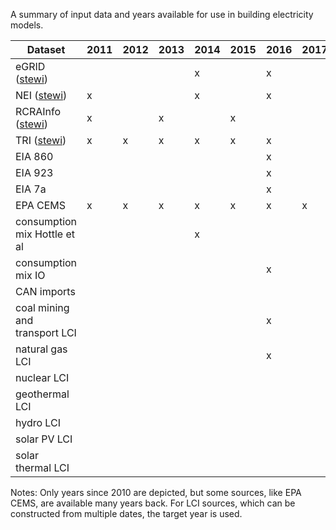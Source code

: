 
A summary of input data and years available for use in building electricity models.

|Dataset|2011|2012|2013|2014|2015|2016|2017|2018|
|---|---|---|---|---|---|---|---|---|
|eGRID ([stewi](https://github.com/USEPA/standardizedinventories#usepa-inventories-covered-by-data-reporting-year-current-version))|  | | | x | | x| | |
|NEI ([stewi](https://github.com/USEPA/standardizedinventories#usepa-inventories-covered-by-data-reporting-year-current-version))| x | | | x | | x| | |
|RCRAInfo ([stewi](https://github.com/USEPA/standardizedinventories#usepa-inventories-covered-by-data-reporting-year-current-version))| x | |x| |x | | | |
|TRI ([stewi](https://github.com/USEPA/standardizedinventories#usepa-inventories-covered-by-data-reporting-year-current-version))| x |x |x | x |x | x |  | |
|EIA 860| | | | | |x | | |
|EIA 923| | | | | |x | | |
|EIA 7a| | | | | |x | | |
|EPA CEMS |x |x |x |x |x |x |x |x |
|consumption mix Hottle et al| | | |x | | | | |
|consumption mix IO| | | | | |x | | |
|CAN imports| | | || | | | |
|coal mining and transport LCI| | | | | |x | | |
|natural gas LCI| | | | | | x| | |
|nuclear LCI| | | | | | | |x|
|geothermal LCI| | | | | | | |x|
|hydro LCI| | | | | | | | |
|solar PV LCI| | | | | | | |x |
|solar thermal LCI| | | | | | | |x |


Notes: Only years since 2010 are depicted, but some sources, like EPA CEMS, are available many years back.
 For LCI sources, which can be constructed from multiple dates, the target year is used.
 
 
  

